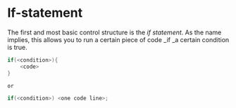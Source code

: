# If-statement

The first and most basic control structure is the _if statement_. As the name implies, this allows you to run a certain piece of code _if _a certain condition is true.

```java
if(<condition>){
    <code>
}

or

if(<condition>) <one code line>;
```



